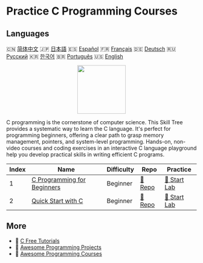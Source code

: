 # Practice C Programming Courses

## Languages

🇨🇳 [简体中文](README_zh.md) 🇯🇵 [日本語](README_ja.md) 🇪🇸 [Español](README_es.md) 🇫🇷 [Français](README_fr.md) 🇩🇪 [Deutsch](README_de.md) 🇷🇺 [Русский](README_ru.md) 🇰🇷 [한국어](README_ko.md) 🇧🇷 [Português](README_pt.md) 🇺🇸 [English](README.md) 

<div align="center">
<img width="128px" src="https://file.labex.io/path/GAbMWgBPUOxV.png">
</div>

C programming is the cornerstone of computer science. This Skill Tree provides a systematic way to learn the C language. It's perfect for programming beginners, offering a clear path to grasp memory management, pointers, and system-level programming. Hands-on, non-video courses and coding exercises in an interactive C language playground help you develop practical skills in writing efficient C programs.

|   Index | Name                                                                                | Difficulty   | Repo                                                                 | Practice                                                             |
|---------|-------------------------------------------------------------------------------------|--------------|----------------------------------------------------------------------|----------------------------------------------------------------------|
|       1 | [C Programming for Beginners](https://labex.io/courses/c-programming-for-beginners) | Beginner     | [🔗 Repo](https://github.com/labex-labs/c-programming-for-beginners) | [🚀 Start Lab](https://labex.io/courses/c-programming-for-beginners) |
|       2 | [Quick Start with C](https://labex.io/courses/quick-start-with-c)                   | Beginner     | [🔗 Repo](https://github.com/labex-labs/quick-start-with-c)          | [🚀 Start Lab](https://labex.io/courses/quick-start-with-c)          |

## More

- 🔗 [C Free Tutorials](https://github.com/labex-labs/c-free-tutorials)
- 🔗 [Awesome Programming Projects](https://github.com/labex-labs/awesome-programming-projects)
- 🔗 [Awesome Programming Courses](https://github.com/labex-labs/awesome-programming-courses)

